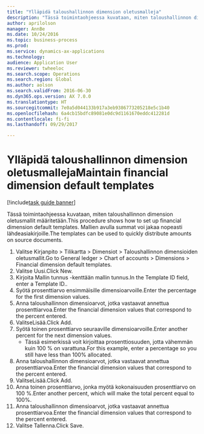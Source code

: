 ```yaml
--- 
title: "Ylläpidä taloushallinnon dimension oletusmalleja"
description: "Tässä toimintaohjeessa kuvataan, miten taloushallinnon dimension oletusmallit määritetään."
author: aprilolson
manager: AnnBe
ms.date: 10/24/2016
ms.topic: business-process
ms.prod: 
ms.service: dynamics-ax-applications
ms.technology: 
audience: Application User
ms.reviewer: twheeloc
ms.search.scope: Operations
ms.search.region: Global
ms.author: aolson
ms.search.validFrom: 2016-06-30
ms.dyn365.ops.version: AX 7.0.0
ms.translationtype: HT
ms.sourcegitcommit: 7e0a5d044133b917a3eb9386773205218e5c1b40
ms.openlocfilehash: 6a4cb15bdfc89081e0dc9d1161670eddc412281d
ms.contentlocale: fi-fi
ms.lasthandoff: 09/29/2017

---
```

# <a name="maintain-financial-dimension-default-templates"></a><span data-ttu-id="338eb-103">Ylläpidä taloushallinnon dimension oletusmalleja</span><span class="sxs-lookup"><span data-stu-id="338eb-103">Maintain financial dimension default templates</span></span>

[!include[task guide banner](../../includes/task-guide-banner.md)]

<span data-ttu-id="338eb-104">Tässä toimintaohjeessa kuvataan, miten taloushallinnon dimension oletusmallit määritetään.</span><span class="sxs-lookup"><span data-stu-id="338eb-104">This procedure shows how to set up financial dimension default templates.</span></span> <span data-ttu-id="338eb-105">Mallien avulla summat voi jakaa nopeasti lähdeasiakirjoille.</span><span class="sxs-lookup"><span data-stu-id="338eb-105">The templates can be used to quickly distribute amounts on source documents.</span></span>

1. <span data-ttu-id="338eb-106">Valitse Kirjanpito > Tilikartta > Dimensiot > Taloushallinnon dimensioiden oletusmallit.</span><span class="sxs-lookup"><span data-stu-id="338eb-106">Go to General ledger > Chart of accounts > Dimensions > Financial dimension default templates.</span></span>
2. <span data-ttu-id="338eb-107">Valitse Uusi.</span><span class="sxs-lookup"><span data-stu-id="338eb-107">Click New.</span></span>
3. <span data-ttu-id="338eb-108">Kirjoita Mallin tunnus -kenttään mallin tunnus.</span><span class="sxs-lookup"><span data-stu-id="338eb-108">In the Template ID field, enter a Template ID..</span></span>
4. <span data-ttu-id="338eb-109">Syötä prosenttiarvo ensimmäisille dimensioarvoille.</span><span class="sxs-lookup"><span data-stu-id="338eb-109">Enter the percentage for the first dimension values.</span></span>
5. <span data-ttu-id="338eb-110">Anna taloushallinnon dimensioarvot, jotka vastaavat annettua prosenttiarvoa.</span><span class="sxs-lookup"><span data-stu-id="338eb-110">Enter the financial dimension values that correspond to the percent entered.</span></span>
6. <span data-ttu-id="338eb-111">ValitseLisää.</span><span class="sxs-lookup"><span data-stu-id="338eb-111">Click Add.</span></span>
7. <span data-ttu-id="338eb-112">Syötä toinen prosenttiarvo seuraaville dimensioarvoille.</span><span class="sxs-lookup"><span data-stu-id="338eb-112">Enter another percent for the next dimension values.</span></span>
    * <span data-ttu-id="338eb-113">Tässä esimerkissä voit kirjoittaa prosenttiosuuden, jotta vähemmän kuin 100 % on varattuna.</span><span class="sxs-lookup"><span data-stu-id="338eb-113">For this example, enter a percentage so you still have less than 100% allocated.</span></span>  
8. <span data-ttu-id="338eb-114">Anna taloushallinnon dimensioarvot, jotka vastaavat annettua prosenttiarvoa.</span><span class="sxs-lookup"><span data-stu-id="338eb-114">Enter the financial dimension values that correspond to the percent entered.</span></span>
9. <span data-ttu-id="338eb-115">ValitseLisää.</span><span class="sxs-lookup"><span data-stu-id="338eb-115">Click Add.</span></span>
10. <span data-ttu-id="338eb-116">Anna toinen prosenttiarvo, jonka myötä kokonaisuuden prosenttiarvo on 100 %.</span><span class="sxs-lookup"><span data-stu-id="338eb-116">Enter another percent, which will make the total percent equal to 100%.</span></span>
11. <span data-ttu-id="338eb-117">Anna taloushallinnon dimensioarvot, jotka vastaavat annettua prosenttiarvoa.</span><span class="sxs-lookup"><span data-stu-id="338eb-117">Enter the financial dimension values that correspond to the percent entered.</span></span>
12. <span data-ttu-id="338eb-118">Valitse Tallenna.</span><span class="sxs-lookup"><span data-stu-id="338eb-118">Click Save.</span></span>


